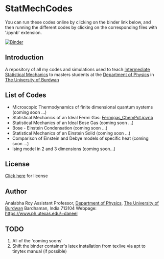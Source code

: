 # StatMechCodes
You can run these codes online by clicking on the binder link below, and then running the different codes by clicking on the corresponding files with '.ipynb' extension.

[![Binder](https://mybinder.org/badge_logo.svg)](https://mybinder.org/v2/gh/hariseldon99/StatmechCodes/master)

## Introduction
A repository of all my codes and simulations used to teach [Intermediate Statistical Mechanics](https://bit.ly/mphys0401) to masters students at the 
[Department of Physics](https://sites.google.com/a/phys.buruniv.ac.in/physics/) in [The University of Burdwan](https://www.buruniv.ac.in/)

## List of Codes

* Microscopic Thermodynamics of finite dimensional quantum systems (coming soon ...)
* Statistical Mechanics of an Ideal Fermi Gas: [Fermigas_ChemPot.ipynb](Fermigas_ChemPot.ipynb)
* Statistical Mechanics of an Ideal Bose Gas (coming soon ...)
* Bose - Einstein Condensation (coming soon ...)
* Statistical Mechanics of an Einstein Solid (coming soon ...)
* Comparison of Einstein and Debye models of specific heat (coming soon ...)
* Ising model in 2 and 3 dimensions (coming soon...)


## License

[Click here](LICENSE) for license

## Author

Analabha Roy
Assistant Professor,
[Department of Physics](https://sites.google.com/a/phys.buruniv.ac.in/physics/), [The University of Burdwan](https://www.buruniv.ac.in/)
Bardhaman, India 713104
Webpage: https://www.ph.utexas.edu/~daneel

## TODO

1. All of the 'coming soons'
2. Shift the binder container's latex installation from texlive via apt to tinytex manual (if possible)

